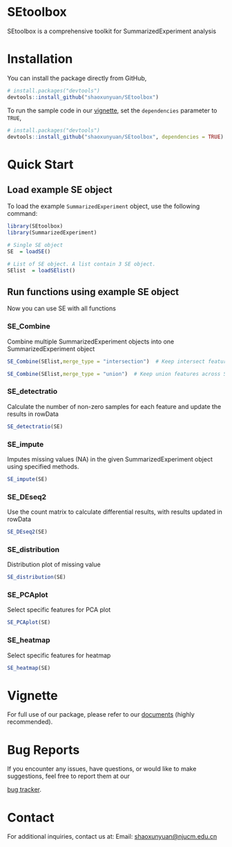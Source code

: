 # SEtoolbox

SEtoolbox is a comprehensive toolkit for SummarizedExperiment analysis

# Installation

You can install the package directly from GitHub,

```r
# install.packages("devtools")
devtools::install_github("shaoxunyuan/SEtoolbox")
```

To run the sample code in our [vignette](
https://shaoxunyuan.github.io/SEtoolbox/
), set the `dependencies` parameter to `TRUE`,

```r
# install.packages("devtools")
devtools::install_github("shaoxunyuan/SEtoolbox", dependencies = TRUE)
```

# Quick Start

## Load example SE object
To load the example `SummarizedExperiment` object, use the following command:  

```r
library(SEtoolbox)  
library(SummarizedExperiment)

# Single SE object
SE  = loadSE()

# List of SE object. A list contain 3 SE object.
SElist  = loadSElist()
```

## Run functions using example SE object
Now you can use SE with all functions 

### SE_Combine
Combine multiple SummarizedExperiment objects into one SummarizedExperiment object

```r
SE_Combine(SElist,merge_type = "intersection")  # Keep intersect features across SE objects

SE_Combine(SElist,merge_type = "union")  # Keep union features across SE objects
```

### SE_detectratio
Calculate the number of non-zero samples for each feature and update the results in rowData  

```r
SE_detectratio(SE)  
```
### SE_impute
Imputes missing values (NA) in the given SummarizedExperiment object using specified methods.

```r
SE_impute(SE)  
```

### SE_DEseq2
Use the count matrix to calculate differential results, with results updated in rowData  

```r
SE_DEseq2(SE)  
```
### SE_distribution
Distribution plot of missing value

```r
SE_distribution(SE)  
```
### SE_PCAplot

Select specific features for PCA plot  

```r
SE_PCAplot(SE)  
```
### SE_heatmap
Select specific features for heatmap 

```r
SE_heatmap(SE)  
```

# Vignette

For full use of our package, please refer to our [documents](
https://shaoxunyuan.github.io/SEtoolbox/)
(highly recommended). 

# Bug Reports

If you encounter any issues, have questions, or would like to make suggestions, 
feel free to report them at our 

[bug tracker](https://github.com/shaoxunyuan/SEtoolbox/issues).

# Contact

For additional inquiries, contact us at: 
Email: shaoxunyuan@njucm.edu.cn

